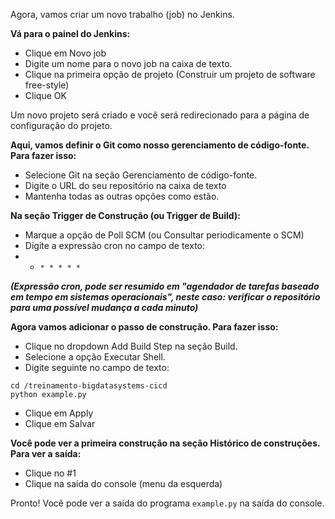 Agora, vamos criar um novo trabalho (job) no Jenkins.

**Vá para o painel do Jenkins:**

- Clique em Novo job
- Digite um nome para o novo job na caixa de texto.
- Clique na primeira opção de projeto (Construir um projeto de software free-style)
- Clique OK

Um novo projeto será criado e você será redirecionado para a página de configuração do projeto.

**Aqui, vamos definir o Git como nosso gerenciamento de código-fonte. Para fazer isso:**

- Selecione Git na seção Gerenciamento de código-fonte.
- Digite o URL do seu repositório na caixa de texto
- Mantenha todas as outras opções como estão.

**Na seção Trigger de Construção (ou Trigger de Build):**
- Marque a opção de Poll SCM (ou Consultar periodicamente o SCM)
- Digite a expressão cron no campo de texto:
- - ```* * * * *```


***(Expressão cron, pode ser resumido em "agendador de tarefas baseado em tempo em sistemas operacionais", neste caso: verificar o repositório para uma possível mudança a cada minuto)***


**Agora vamos adicionar o passo de construção. Para fazer isso:**
- Clique no dropdown Add Build Step na seção Build.
- Selecione a opção Executar Shell.
- Digite seguinte no campo de texto:
```
cd /treinamento-bigdatasystems-cicd
python example.py
```

- Clique em Apply
- Clique em Salvar

**Você pode ver a primeira construção na seção Histórico de construções. Para ver a saída:**

- Clique no #1
- Clique na saída do console (menu da esquerda)

Pronto! Você pode ver a saída do programa `example.py` na saída do console.

